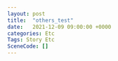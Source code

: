 ```yaml
---
layout: post
title:  "others_test"
date:   2021-12-09 09:00:00 +0000
categories: Etc
Tags: Story Etc
SceneCode: []
---
```

